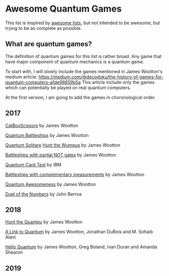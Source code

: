 # Awesome Quantum Games
This list is inspired by [awesome lists](https://github.com/sindresorhus/awesome#readme), but not intended to be awesome, but trying to be as complete as possible. 

## What are quantum games?
The definition of quantum games for this list is rather broad. Any game that have major component of quantum mechanics is a quantum game.

To start with, I will slowly include the games mentioned in James Wootton's medium article: https://medium.com/@decodoku/the-history-of-games-for-quantum-computers-a1de98859b5a This article include only the games which can potentially be played on real quantum computers.

At the first version, I am going to add the games in choronological order.

## 2017
[CatBoxScissors](https://medium.com/@decodoku/introducing-the-worlds-first-game-for-a-quantum-computer-50640e3c22e4) by James Wootton

[Quantum Battleships](https://medium.com/@decodoku/quantum-battleships-the-first-multiplayer-game-for-a-quantum-computer-e4d600ccb3f3) by James Wootton

[Quantum Solitare](https://decodoku.itch.io/quantum-solitaire) 
[Hunt the Wumpus](https://decodoku.itch.io/hunt-the-quantpus) by James Wootton

[Battleships with partial NOT gates](https://medium.com/qiskit/how-to-program-a-quantum-computer-982a9329ed02) by James Wootton

[Quantum Card Test](http://research.ibm.com/ibm-q/quantum-card-test/) by IBM

[Battleships with complementary measurements](https://medium.com/@decodoku/how-to-program-a-quantum-computer-part-2-f0d3eee872fe) by James Wootton

[Quantum Awesomeness](https://medium.com/@decodoku/understanding-quantum-computers-through-a-simple-puzzle-game-a290dde89fb2) by James Wootton

[Duel of the Numbers](https://github.com/johnberroa/Duel-of-the-Numbers) by John Berroa

## 2018
[Hunt the Quantpu](https://ldjam.com/events/ludum-dare/42/hunt-the-quantpus) by James Wootton

[A Link to Quantum](https://github.com/msohaibalam/Link_to_Quantum_game) by James Wootton, Jonathan DuBois and M. Sohaib Alam

[Hello Quantum](http://helloquantum.mybluemix.net/) by James Wootton, Greg Boland, Ivan Duran and Amanda Shearon

## 2019
